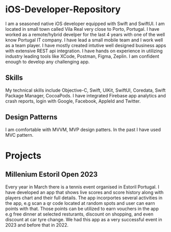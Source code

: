 # iOS-Developer-Repository

I am a seasoned native iOS developer equipped with Swift and SwiftUI. I am located in small town called Vila Real very close to Porto, Portugal. I have worked as a remote/hybrid develper for the last 4 years with one of the well know Portugal IT company. I have lead a small mobile team and I work well as a team player. I have mostly created intutive well designed business apps with extensive REST api integration. I have hands on experience in utilizing industry leading tools like XCode, Postman, Figma, Zeplin. I am confident enough to develop any challenging app.

## Skills

My technical skills include Objective-C, Swift, UIKit, SwiftUI, Coredata, Swift Package Manager, CocoaPods. I have integrated Firebase app analytics and crash reports, login with Google, Facebook, AppleId and Twitter.

## Design Patterns
I am comfortable with MVVM, MVP design patters. In the past I have used MVC pattern.

# Projects

## Millenium Estoril Open 2023

Every year in March there is a tennis event organised in Estoril Portugal. I have developed an app that shows live scores and score history along with players chart and their full details. The app incorportes several activities in the app, e.g scan a qr code located at random spots and user can earn points with that. Those points can be utilized to earn vouchers in the app e.g free dinner at selected resturants, discount on shopping, and even discount at car tyre change. We had this app as a very successful event in 2023 and before that in 2022.


